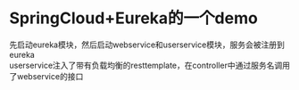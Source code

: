 # SpringCloud+Eureka的一个demo
先启动eureka模块，然后启动webservice和userservice模块，服务会被注册到eureka  
userservice注入了带有负载均衡的resttemplate，在controller中通过服务名调用了webservice的接口
